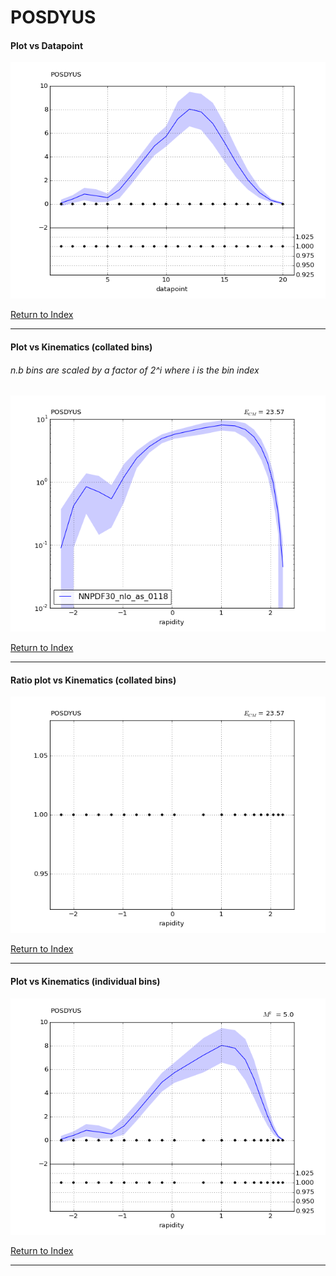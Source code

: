 POSDYUS
=======
#### Plot vs Datapoint 
[![POSDYUS datapoints](POSDYUS.png)](POSDYUS.pdf) 

[Return to Index](../index.html)

------------- 
#### Plot vs Kinematics (collated bins) 
###### n.b bins are scaled by a factor of 2^i where i is the bin index  
[![POSDYUS_0](POSDYUS_0.png)](POSDYUS_0.pdf)
      
[Return to Index](../index.html)

------------- 
#### Ratio plot vs Kinematics (collated bins) 
[![POSDYUS_0](POSDYUS_0_R.png)](POSDYUS_0_R.pdf)
      
[Return to Index](../index.html)

------------- 
#### Plot vs Kinematics (individual bins) 
[![POSDYUS_0_0](POSDYUS_0_0.png)](POSDYUS_0_0.pdf)
      
[Return to Index](../index.html)

------------- 
